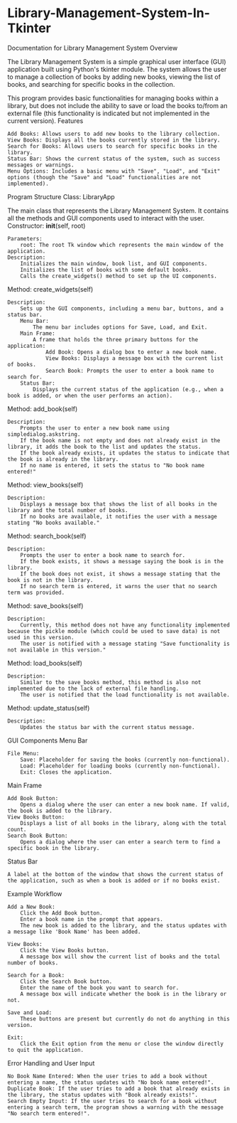 # Library-Management-System-In-Tkinter
Documentation for Library Management System
Overview

The Library Management System is a simple graphical user interface (GUI) application built using Python's tkinter module. The system allows the user to manage a collection of books by adding new books, viewing the list of books, and searching for specific books in the collection.

This program provides basic functionalities for managing books within a library, but does not include the ability to save or load the books to/from an external file (this functionality is indicated but not implemented in the current version).
Features

    Add Books: Allows users to add new books to the library collection.
    View Books: Displays all the books currently stored in the library.
    Search for Books: Allows users to search for specific books in the library.
    Status Bar: Shows the current status of the system, such as success messages or warnings.
    Menu Options: Includes a basic menu with "Save", "Load", and "Exit" options (though the "Save" and "Load" functionalities are not implemented).

Program Structure
Class: LibraryApp

The main class that represents the Library Management System. It contains all the methods and GUI components used to interact with the user.
Constructor: __init__(self, root)

    Parameters:
        root: The root Tk window which represents the main window of the application.
    Description:
        Initializes the main window, book list, and GUI components.
        Initializes the list of books with some default books.
        Calls the create_widgets() method to set up the UI components.

Method: create_widgets(self)

    Description:
        Sets up the GUI components, including a menu bar, buttons, and a status bar.
        Menu Bar:
            The menu bar includes options for Save, Load, and Exit.
        Main Frame:
            A frame that holds the three primary buttons for the application:
                Add Book: Opens a dialog box to enter a new book name.
                View Books: Displays a message box with the current list of books.
                Search Book: Prompts the user to enter a book name to search for.
        Status Bar:
            Displays the current status of the application (e.g., when a book is added, or when the user performs an action).

Method: add_book(self)

    Description:
        Prompts the user to enter a new book name using simpledialog.askstring.
        If the book name is not empty and does not already exist in the library, it adds the book to the list and updates the status.
        If the book already exists, it updates the status to indicate that the book is already in the library.
        If no name is entered, it sets the status to "No book name entered!"

Method: view_books(self)

    Description:
        Displays a message box that shows the list of all books in the library and the total number of books.
        If no books are available, it notifies the user with a message stating "No books available."

Method: search_book(self)

    Description:
        Prompts the user to enter a book name to search for.
        If the book exists, it shows a message saying the book is in the library.
        If the book does not exist, it shows a message stating that the book is not in the library.
        If no search term is entered, it warns the user that no search term was provided.

Method: save_books(self)

    Description:
        Currently, this method does not have any functionality implemented because the pickle module (which could be used to save data) is not used in this version.
        The user is notified with a message stating "Save functionality is not available in this version."

Method: load_books(self)

    Description:
        Similar to the save_books method, this method is also not implemented due to the lack of external file handling.
        The user is notified that the load functionality is not available.

Method: update_status(self)

    Description:
        Updates the status bar with the current status message.

GUI Components
Menu Bar

    File Menu:
        Save: Placeholder for saving the books (currently non-functional).
        Load: Placeholder for loading books (currently non-functional).
        Exit: Closes the application.

Main Frame

    Add Book Button:
        Opens a dialog where the user can enter a new book name. If valid, the book is added to the library.
    View Books Button:
        Displays a list of all books in the library, along with the total count.
    Search Book Button:
        Opens a dialog where the user can enter a search term to find a specific book in the library.

Status Bar

    A label at the bottom of the window that shows the current status of the application, such as when a book is added or if no books exist.

Example Workflow

    Add a New Book:
        Click the Add Book button.
        Enter a book name in the prompt that appears.
        The new book is added to the library, and the status updates with a message like 'Book Name' has been added.

    View Books:
        Click the View Books button.
        A message box will show the current list of books and the total number of books.

    Search for a Book:
        Click the Search Book button.
        Enter the name of the book you want to search for.
        A message box will indicate whether the book is in the library or not.

    Save and Load:
        These buttons are present but currently do not do anything in this version.

    Exit:
        Click the Exit option from the menu or close the window directly to quit the application.

Error Handling and User Input

    No Book Name Entered: When the user tries to add a book without entering a name, the status updates with "No book name entered!".
    Duplicate Book: If the user tries to add a book that already exists in the library, the status updates with "Book already exists!".
    Search Empty Input: If the user tries to search for a book without entering a search term, the program shows a warning with the message "No search term entered!".
